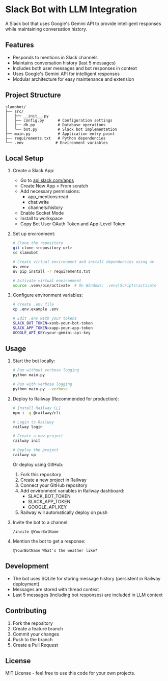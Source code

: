 # Slack Bot with LLM Integration

A Slack bot that uses Google's Gemini API to provide intelligent responses while maintaining conversation history.

## Features

- Responds to mentions in Slack channels
- Maintains conversation history (last 5 messages)
- Includes both user messages and bot responses in context
- Uses Google's Gemini API for intelligent responses
- Modular architecture for easy maintenance and extension

## Project Structure

```
slamobot/
├── src/
│   ├── __init__.py
│   ├── config.py      # Configuration settings
│   ├── db.py          # Database operations
│   └── bot.py         # Slack bot implementation
├── main.py            # Application entry point
├── requirements.txt   # Python dependencies
└── .env              # Environment variables
```

## Local Setup

1. Create a Slack App:
   - Go to [api.slack.com/apps](https://api.slack.com/apps)
   - Create New App > From scratch
   - Add necessary permissions:
     * app_mentions:read
     * chat:write
     * channels:history
   - Enable Socket Mode
   - Install to workspace
   - Copy Bot User OAuth Token and App-Level Token

2. Set up environment:
   ```bash
   # Clone the repository
   git clone <repository-url>
   cd slamobot

   # Create virtual environment and install dependencies using uv
   uv venv
   uv pip install -r requirements.txt
   
   # Activate virtual environment
   source .venv/bin/activate  # On Windows: .venv\Scripts\activate
   ```

3. Configure environment variables:
   ```bash
   # Create .env file
   cp .env.example .env

   # Edit .env with your tokens
   SLACK_BOT_TOKEN=xoxb-your-bot-token
   SLACK_APP_TOKEN=xapp-your-app-token
   GOOGLE_API_KEY=your-gemini-api-key
   ```

## Usage

1. Start the bot locally:
   ```bash
   # Run without verbose logging
   python main.py

   # Run with verbose logging
   python main.py --verbose
   ```

2. Deploy to Railway (Recommended for production):
   ```bash
   # Install Railway CLI
   npm i -g @railway/cli

   # Login to Railway
   railway login

   # Create a new project
   railway init

   # Deploy the project
   railway up
   ```

   Or deploy using GitHub:
   1. Fork this repository
   2. Create a new project in Railway
   3. Connect your GitHub repository
   4. Add environment variables in Railway dashboard:
      - SLACK_BOT_TOKEN
      - SLACK_APP_TOKEN
      - GOOGLE_API_KEY
   5. Railway will automatically deploy on push

3. Invite the bot to a channel:
   ```
   /invite @YourBotName
   ```

3. Mention the bot to get a response:
   ```
   @YourBotName What's the weather like?
   ```

## Development

- The bot uses SQLite for storing message history (persistent in Railway deployment)
- Messages are stored with thread context
- Last 5 messages (including bot responses) are included in LLM context

## Contributing

1. Fork the repository
2. Create a feature branch
3. Commit your changes
4. Push to the branch
5. Create a Pull Request

## License

MIT License - feel free to use this code for your own projects.
